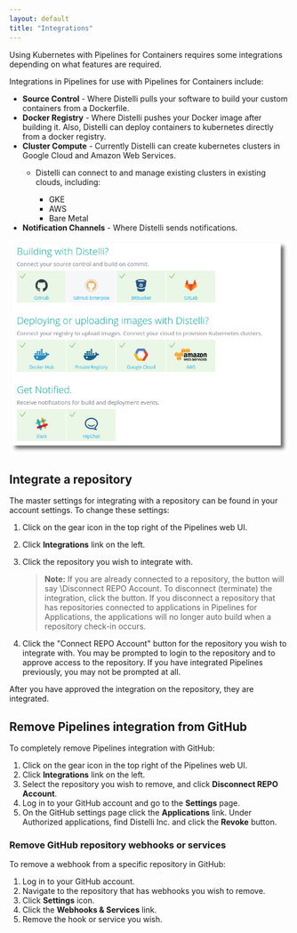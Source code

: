 ```yaml
---
layout: default
title: "Integrations"
--- 
```


Using Kubernetes with Pipelines for Containers requires some integrations depending on what features are required.

Integrations in Pipelines for use with Pipelines for Containers include:

<ul>
  <li><b>Source Control</b> - Where Distelli pulls your software to build your custom containers from a Dockerfile.</li>
  <li><b>Docker Registry</b> - Where Distelli pushes your Docker image after building it. Also, Distelli can deploy containers to kubernetes directly from a docker registry.</li>
  <li><b>Cluster Compute</b> - Currently Distelli can create kubernetes clusters in Google Cloud and Amazon Web Services.</li>
  <ul>
    <li>Distelli can connect to and manage existing clusters in existing clouds, including: </li>
    <ul>
      <li>GKE</li>
      <li>AWS</li>
      <li>Bare Metal</li>
    </ul>
  </ul>
  <li><b>Notification Channels</b> - Where Distelli sends notifications.</li>
</ul>

<img src="images/k8s-integrations.png" alt="K8S Integrations">

## Integrate a repository

The master settings for integrating with a repository can be found in your account settings. To change these settings:

1. Click on the gear icon in the top right of the Pipelines web UI.
1. Click <b>Integrations</b> link on the left.
1. Click the repository you wish to integrate with. 

    > **Note:** If you are already connected to a repository, the button will say \Disconnect REPO Account\. To disconnect (terminate) the integration, click the button. If you disconnect a repository that has repositories connected to applications in Pipelines for Applications, the applications will no longer auto build when a repository check-in occurs.

1. Click the "Connect REPO Account" button for the repository you wish to integrate with. You may be prompted to login to the repository and to approve access to the repository. If you have integrated Pipelines previously, you may not be prompted at all. 

After you have approved the integration on the repository, they are integrated.

## Remove Pipelines integration from GitHub

To completely remove Pipelines integration with GitHub:

1. Click on the gear icon in the top right of the Pipelines web UI.
1. Click <b>Integrations</b> link on the left.
1. Select the repository you wish to remove, and click **Disconnect REPO Account**. 
1. Log in to your GitHub account and go to the **Settings** page.
1. On the GitHub settings page click the <b>Applications</b> link. Under Authorized applications, find Distelli Inc. and click the <b>Revoke</b> button.

### Remove GitHub repository webhooks or services

To remove a webhook from a specific repository in GitHub:
<ol>
<li>Log in to your GitHub account.</li>
<li>Navigate to the repository that has webhooks you wish to remove.</li>
<li>Click <b>Settings</b> icon.</li>
<li>Click the <b>Webhooks & Services</b> link.</li>
<li>Remove the hook or service you wish.</li>
</ol>


